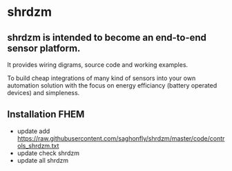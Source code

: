 # shrdzm

## shrdzm is intended to become an end-to-end sensor platform.
It provides wiring digrams, source code and working examples.

To build cheap integrations of many kind of sensors into your own automation solution with the focus on energy efficiancy (battery operated devices) and simpleness.


## Installation FHEM
* update add https://raw.githubusercontent.com/saghonfly/shrdzm/master/code/controls_shrdzm.txt
* update check shrdzm
* update all shrdzm
